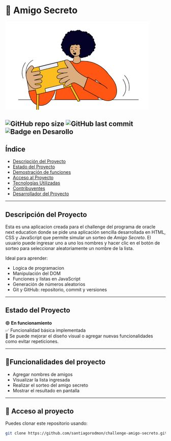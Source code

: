 # 🎁 Amigo Secreto

![Amigo Secreto Banner](assets/amigo-secreto.png)

![GitHub repo size](https://img.shields.io/github/repo-size/santiagorodmon/challenge-amigo-secreto)
![GitHub last commit](https://img.shields.io/github/last-commit/santiagorodmon/challenge-amigo-secreto)
![Badge en Desarollo](https://img.shields.io/badge/STATUS-EN%20DESAROLLO-green)
---

## Índice

- [Descripción del Proyecto](#descripción-del-proyecto)
- [Estado del Proyecto](#estado-del-proyecto)
- [Demostración de funciones](#demostración-de-funciones)
- [Acceso al Proyecto](#acceso-al-proyecto)
- [Tecnologías Utilizadas](#tecnologías-utilizadas)
- [Contribuyentes](#personas-contribuyentes)
- [Desarrollador del Proyecto](#personas-desarrolladoras-del-proyecto)

---

## Descripción del Proyecto

Esta es una aplicacion creada para el challenge del programa de oracle next education donde se pide una aplicación sencilla desarrollada en HTML, CSS y JavaScript que permite simular un sorteo de *Amigo Secreto*. El usuario puede ingresar uno a uno los nombres y hacer clic en el botón de sorteo para seleccionar aleatoriamente un nombre de la lista.

Ideal para aprender:

- Logica de programacion 
- Manipulación del DOM
- Funciones y listas en JavaScript
- Generación de números aleatorios
- Git y GitHub: repositorio, commit y versiones

---

## Estado del Proyecto

🟢 **En funcionamiento**  
✅ Funcionalidad básica implementada  
🔄 Se puede mejorar el diseño visual o agregar nuevas funcionalidades como evitar repeticiones.

---

## :hammer:Funcionalidades del proyecto

- Agregar nombres de amigos
- Visualizar la lista ingresada
- Realizar el sorteo del amigo secreto
- Mostrar el resultado en pantalla

---

## 📁 Acceso al proyecto

Puedes clonar este repositorio usando:

```bash
git clone https://github.com/santiagorodmon/challenge-amigo-secreto.git
